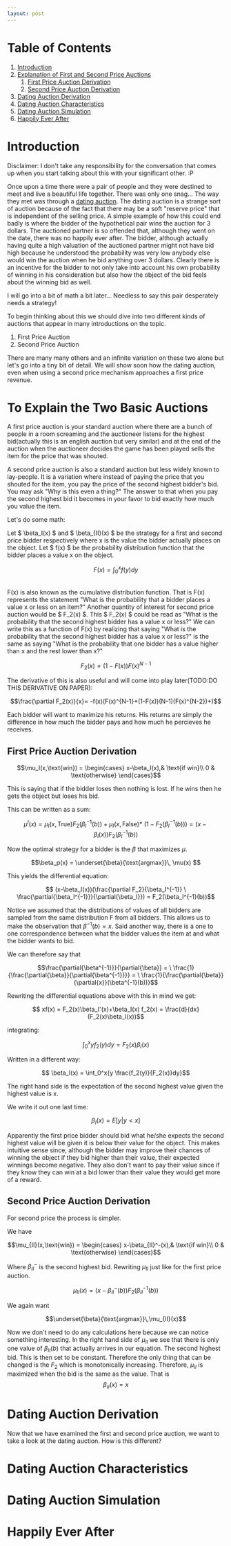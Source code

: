 ```yaml
---
layout: post
---
```


# Table of Contents
1. [Introduction](#introduction)
2. [Explanation of First and Second Price Auctions](#explanation1)
    1. [First Price Auction Derivation](#firstprice)
    2. [Second Price Auction Derivation](#secondprice)
3. [Dating Auction Derivation](#datingauctionderivation)
4. [Dating Auction Characteristics](#datingauctionanalysis)
5. [Dating Auction Simulation](#datingauctionsimulation)
5. [Happily Ever After](#happilyeverafter)

# Introduction <a name="introduction"></a>

Disclaimer: I don't take any responsibility for the conversation that comes up 
when you start talking about this with your significant other. :P

Once upon a time there were a pair of people and they were destined to meet and 
live a beautiful life together. There was only one snag... The way they met was 
through a <a href="https://en.wikipedia.org/wiki/Charity_dating#:~:text=Charity%20dating%20is%20a%20process,value%20in%20such%20a%20date.">dating auction</a>. The dating auction is a 
strange sort of auction because of the fact that there may be a soft "reserve price"
that is independent of the selling price. A simple example of how this could end
badly is where the bidder of the hypothetical pair wins the auction for 3 dollars.
The auctioned partner is so offended that, although they went on the date, there
was no happily ever after. The bidder, although actually having quite a high 
valuation of the auctioned partner might not have bid high because he understood
the probability was very low anybody else would win the auction when he bid anything
over 3 dollars. Clearly there is an incentive for the bidder to not only take into
account his own probability of winning in his consideration but also how the object
of the bid feels about the winning bid as well.

I will go into a bit of math a bit later... Needless to say this pair desperately
needs a strategy!

To begin thinking about this we should dive into two different kinds of auctions
that appear in many introductions on the topic. 

1. First Price Auction
2. Second Price Auction 

There are many many others and an infinite variation on these two alone but 
let's go into a tiny bit of detail. We will show soon how the dating auction, 
even when using a second price mechanism approaches a first price revenue.

# To Explain the Two Basic Auctions<a name="explanation1"></a>

A first price auction is your standard auction where there are a bunch of people
in a room screaming and the auctioneer listens for the highest bid(actually this
is an english auction but very similar) and at the end of the auction when the 
auctioneer decides the game has been played sells the item for the price that 
was shouted. 

A second price auction is also a standard auction but less widely known to 
lay-people. It is a variation where instead of paying the price that you shouted 
for the item, you pay the price of the second highest bidder's bid. 
You may ask "Why is this even a thing?" The answer to that when you pay the 
second highest bid it becomes in your favor to bid exactly how much you value the
item.

Let's do some math:

Let $ \beta_I(x) $ and $ \beta_{II}(x) $ be the strategy for a first and second
price bidder respectively where x is the value the bidder actually places on the
object. Let $ f(x) $ be the probability distribution function that the bidder 
places a value x on the object. 
<br/>

$$ F(x) = \int_0^x{f(y)dy} $$

<br/>
F(x) is also known as the cumulative distribution function. That is F(x) represents the statement
"What is the probability that a bidder places a value x or less on an item?" 
Another quantity of interest for second price auction would be $ F_2(x) $. 
This $ F_2(x) $ could be read as "What is the probability that the second highest
bidder has a value x or less?" 
We can write this as a function of F(x) by realizing that saying "What is the 
probability that the second highest bidder has a value x or less?" is the same
as saying "What is the probability that one bidder has a value higher than x
and the rest lower than x?"

$$ F_2(x) = (1-F(x))F(x)^{N-1} $$

The derivative of this is also useful and will come into play later(TODO:DO THIS DERIVATIVE ON PAPER):

$$\frac{\partial F_2(x)}{x}= -f(x)(F(x)^{N-1}+(1-F(x))(N-1)(F(x)^{N-2})+)$$

Each bidder will want to maximize his returns. His returns are simply the 
difference in how much the bidder pays and how much he percieves he receives. 

## First Price Auction Derivation <a name="firstprice"></a>

$$\mu_I(x,\text{win}) =  \begin{cases} 
                        x-\beta_I(x),& \text{if win}\\
                        0 & \text{otherwise}
                        \end{cases}$$

This is saying that if the bidder loses then nothing is lost. If he wins then he
gets the object but loses his bid.

This can be written as a sum: 

$$ \mu^I(x) = \mu_I(x,\text{True}) F_2(\beta_I^{-1}(b)) + \mu_I(x,\text{False})*\
(1-F_2(\beta_I^{-1}(b))) = (x-\beta_I(x)) F_2(\beta_I^{-1}(b)) $$

Now the optimal strategy for a bidder is the $\beta$ that maximizes $\mu$.

$$\beta_p(x) = \underset{\beta}{\text{argmax}}\, \mu(x) $$

This yields the differential equation:

$$ (x-\beta_I(x))(\frac{\partial F_2}{\beta_I^{-1}} \
\frac{\partial{\beta_I^{-1}}}{\partial{\beta_I}})  = F_2(\beta_I^{-1}(b))$$

Notice we assumed that the distributions of values of all bidders are sampled
from the same distribution F from all bidders. This allows us to make the observation
that $\beta^{-1}(b) = x$. Said another way, there is a one to one correspondence
between what the bidder values the item at and what the bidder wants to bid. 


We can therefore say that 

$$\frac{\partial{\beta^{-1}}}{\partial{\beta}} =  \
\frac{1}{\frac{\partial{\beta}}{\partial{\beta^{-1}}}} = \
\frac{1}{\frac{\partial{\beta}}{\partial{x}}(\beta^{-1}(b))}$$

Rewriting the differential equations above with this in mind we get:

$$ xf(x) = F_2(x)\beta_I'(x)+\beta_I(x) f_2(x) = \frac{d}{dx}(F_2(x)\beta_I(x))$$

integrating:

$$ \int_0^x{yf_2(y)dy} =F_2(x)\beta_I(x) $$

Written in a different way:

$$ \beta_I(x) = \int_0^x{y \frac{f_2(y)}{F_2(x)}dy}$$

The right hand side is the expectation of the second highest value given the 
highest value is x.

We write it out one last time:

$$\beta_I(x) = E[y|y\lt x] $$

Apparently the first price bidder should bid what he/she expects the second
highest value will be given it is below their value for the object. This makes
intuitive sense since, although the bidder may improve their chances of winning
the object if they bid higher than their value, their expected winnings become
negative. They also don't want to pay their value since if they know they can win
at a bid lower than their value they would get more of a reward.

## Second Price Auction Derivation <a name="secondprice"></a>

For second price the process is simpler. 

We have 

$$\mu_{II}(x,\text{win}) =  \begin{cases} 
                        x-\beta_{II}^-(x),& \text{if win}\\
                        0 & \text{otherwise}
                        \end{cases}$$

Where $\beta_{II}^-$ is the second highest bid. Rewriting $\mu_{II}$ just like 
for the first price auction.

$$\mu_{II}(x) = (x-\beta_{II}^-(b))F_2(\beta_{II}^{-1}(b)) $$

We again want

$$\underset{\beta}{\text{argmax}}\,\mu_{II}(x)$$

Now we don't need to do any calculations here because we can notice something 
interesting. In the right hand side of $\mu_{II}$ we see that there is only one value of $\beta_{II}(b)$ that actually arrives in our equation. The second highest 
bid. This is then set to be constant. Therefore the only thing that can be changed
is the $F_2$ which is monotonically increasing. Therefore, $\mu_{II}$ is maximized
when the bid is the same as the value. That is
$$\beta_{II}(x) = x $$

# Dating Auction Derivation <a name="datingauctionderivation"></a>
Now that we have examined the first and second price auction, we want to take a
look at the dating auction. How is this different?

# Dating Auction Characteristics <a name="datingauctioncharacteristics"></a>

# Dating Auction Simulation <a name="datingauctionsimulation"></a>

# Happily Ever After <a name="happilyeverafter"></a>